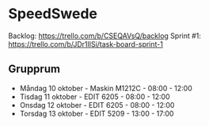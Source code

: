 # SpeedSwede

Backlog: https://trello.com/b/CSEQAVsQ/backlog
Sprint #1: https://trello.com/b/JDr1IlSi/task-board-sprint-1

## Grupprum
- Måndag 10 oktober - Maskin M1212C - 08:00 - 12:00
- Tisdag 11 oktober - EDIT 6205 - 08:00 - 12:00
- Onsdag 12 oktober - EDIT 6205 - 08:00 - 12:00
- Torsdag 13 oktober - EDIT 5209 - 13:00 - 17:00
